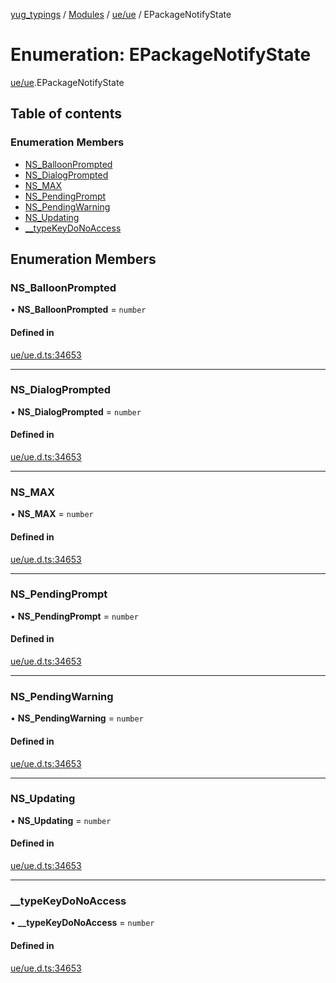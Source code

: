 [yug_typings](../README.md) / [Modules](../modules.md) / [ue/ue](../modules/ue_ue.md) / EPackageNotifyState

# Enumeration: EPackageNotifyState

[ue/ue](../modules/ue_ue.md).EPackageNotifyState

## Table of contents

### Enumeration Members

- [NS\_BalloonPrompted](ue_ue.EPackageNotifyState.md#ns_balloonprompted)
- [NS\_DialogPrompted](ue_ue.EPackageNotifyState.md#ns_dialogprompted)
- [NS\_MAX](ue_ue.EPackageNotifyState.md#ns_max)
- [NS\_PendingPrompt](ue_ue.EPackageNotifyState.md#ns_pendingprompt)
- [NS\_PendingWarning](ue_ue.EPackageNotifyState.md#ns_pendingwarning)
- [NS\_Updating](ue_ue.EPackageNotifyState.md#ns_updating)
- [\_\_typeKeyDoNoAccess](ue_ue.EPackageNotifyState.md#__typekeydonoaccess)

## Enumeration Members

### NS\_BalloonPrompted

• **NS\_BalloonPrompted** = `number`

#### Defined in

[ue/ue.d.ts:34653](https://github.com/YugMetaverse/yug_typings/blob/25cad34/ue/ue.d.ts#L34653)

___

### NS\_DialogPrompted

• **NS\_DialogPrompted** = `number`

#### Defined in

[ue/ue.d.ts:34653](https://github.com/YugMetaverse/yug_typings/blob/25cad34/ue/ue.d.ts#L34653)

___

### NS\_MAX

• **NS\_MAX** = `number`

#### Defined in

[ue/ue.d.ts:34653](https://github.com/YugMetaverse/yug_typings/blob/25cad34/ue/ue.d.ts#L34653)

___

### NS\_PendingPrompt

• **NS\_PendingPrompt** = `number`

#### Defined in

[ue/ue.d.ts:34653](https://github.com/YugMetaverse/yug_typings/blob/25cad34/ue/ue.d.ts#L34653)

___

### NS\_PendingWarning

• **NS\_PendingWarning** = `number`

#### Defined in

[ue/ue.d.ts:34653](https://github.com/YugMetaverse/yug_typings/blob/25cad34/ue/ue.d.ts#L34653)

___

### NS\_Updating

• **NS\_Updating** = `number`

#### Defined in

[ue/ue.d.ts:34653](https://github.com/YugMetaverse/yug_typings/blob/25cad34/ue/ue.d.ts#L34653)

___

### \_\_typeKeyDoNoAccess

• **\_\_typeKeyDoNoAccess** = `number`

#### Defined in

[ue/ue.d.ts:34653](https://github.com/YugMetaverse/yug_typings/blob/25cad34/ue/ue.d.ts#L34653)
